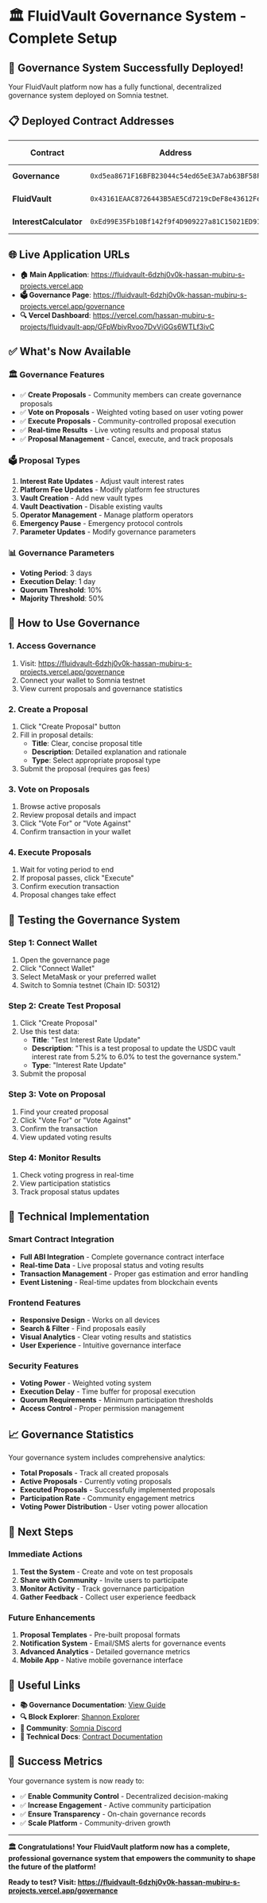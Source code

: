 # 🏛️ FluidVault Governance System - Complete Setup

## 🎉 **Governance System Successfully Deployed!**

Your FluidVault platform now has a fully functional, decentralized governance system deployed on Somnia testnet.

## 📋 **Deployed Contract Addresses**

| Contract | Address | Explorer Link |
|----------|---------|---------------|
| **Governance** | `0xd5ea8671F16BFB23044c54ed65eE3A7ab63BF58F` | [View on Explorer](https://shannon-explorer.somnia.network/address/0xd5ea8671F16BFB23044c54ed65eE3A7ab63BF58F) |
| **FluidVault** | `0x43161EAAC8726443B5AE5Cd7219cDeF8e43612Fe` | [View on Explorer](https://shannon-explorer.somnia.network/address/0x43161EAAC8726443B5AE5Cd7219cDeF8e43612Fe) |
| **InterestCalculator** | `0xEd99E35Fb10Bf142f9f4D909227a81C15021ED91` | [View on Explorer](https://shannon-explorer.somnia.network/address/0xEd99E35Fb10Bf142f9f4D909227a81C15021ED91) |

## 🌐 **Live Application URLs**

- **🏠 Main Application**: https://fluidvault-6dzhj0v0k-hassan-mubiru-s-projects.vercel.app
- **🗳️ Governance Page**: https://fluidvault-6dzhj0v0k-hassan-mubiru-s-projects.vercel.app/governance
- **🔍 Vercel Dashboard**: https://vercel.com/hassan-mubiru-s-projects/fluidvault-app/GFpWbivRvoo7DvViGGs6WTLf3ivC

## ✅ **What's Now Available**

### **🏛️ Governance Features**
- ✅ **Create Proposals** - Community members can create governance proposals
- ✅ **Vote on Proposals** - Weighted voting based on user voting power
- ✅ **Execute Proposals** - Community-controlled proposal execution
- ✅ **Real-time Results** - Live voting results and proposal status
- ✅ **Proposal Management** - Cancel, execute, and track proposals

### **🗳️ Proposal Types**
1. **Interest Rate Updates** - Adjust vault interest rates
2. **Platform Fee Updates** - Modify platform fee structures  
3. **Vault Creation** - Add new vault types
4. **Vault Deactivation** - Disable existing vaults
5. **Operator Management** - Manage platform operators
6. **Emergency Pause** - Emergency protocol controls
7. **Parameter Updates** - Modify governance parameters

### **📊 Governance Parameters**
- **Voting Period**: 3 days
- **Execution Delay**: 1 day  
- **Quorum Threshold**: 10%
- **Majority Threshold**: 50%

## 🚀 **How to Use Governance**

### **1. Access Governance**
1. Visit: https://fluidvault-6dzhj0v0k-hassan-mubiru-s-projects.vercel.app/governance
2. Connect your wallet to Somnia testnet
3. View current proposals and governance statistics

### **2. Create a Proposal**
1. Click "Create Proposal" button
2. Fill in proposal details:
   - **Title**: Clear, concise proposal title
   - **Description**: Detailed explanation and rationale
   - **Type**: Select appropriate proposal type
3. Submit the proposal (requires gas fees)

### **3. Vote on Proposals**
1. Browse active proposals
2. Review proposal details and impact
3. Click "Vote For" or "Vote Against"
4. Confirm transaction in your wallet

### **4. Execute Proposals**
1. Wait for voting period to end
2. If proposal passes, click "Execute"
3. Confirm execution transaction
4. Proposal changes take effect

## 🎯 **Testing the Governance System**

### **Step 1: Connect Wallet**
1. Open the governance page
2. Click "Connect Wallet"
3. Select MetaMask or your preferred wallet
4. Switch to Somnia testnet (Chain ID: 50312)

### **Step 2: Create Test Proposal**
1. Click "Create Proposal"
2. Use this test data:
   - **Title**: "Test Interest Rate Update"
   - **Description**: "This is a test proposal to update the USDC vault interest rate from 5.2% to 6.0% to test the governance system."
   - **Type**: "Interest Rate Update"
3. Submit the proposal

### **Step 3: Vote on Proposal**
1. Find your created proposal
2. Click "Vote For" or "Vote Against"
3. Confirm the transaction
4. View updated voting results

### **Step 4: Monitor Results**
1. Check voting progress in real-time
2. View participation statistics
3. Track proposal status updates

## 🔧 **Technical Implementation**

### **Smart Contract Integration**
- **Full ABI Integration** - Complete governance contract interface
- **Real-time Data** - Live proposal status and voting results
- **Transaction Management** - Proper gas estimation and error handling
- **Event Listening** - Real-time updates from blockchain events

### **Frontend Features**
- **Responsive Design** - Works on all devices
- **Search & Filter** - Find proposals easily
- **Visual Analytics** - Clear voting results and statistics
- **User Experience** - Intuitive governance interface

### **Security Features**
- **Voting Power** - Weighted voting system
- **Execution Delay** - Time buffer for proposal execution
- **Quorum Requirements** - Minimum participation thresholds
- **Access Control** - Proper permission management

## 📈 **Governance Statistics**

Your governance system includes comprehensive analytics:
- **Total Proposals** - Track all created proposals
- **Active Proposals** - Currently voting proposals
- **Executed Proposals** - Successfully implemented proposals
- **Participation Rate** - Community engagement metrics
- **Voting Power Distribution** - User voting power allocation

## 🎉 **Next Steps**

### **Immediate Actions**
1. **Test the System** - Create and vote on test proposals
2. **Share with Community** - Invite users to participate
3. **Monitor Activity** - Track governance participation
4. **Gather Feedback** - Collect user experience feedback

### **Future Enhancements**
1. **Proposal Templates** - Pre-built proposal formats
2. **Notification System** - Email/SMS alerts for governance events
3. **Advanced Analytics** - Detailed governance metrics
4. **Mobile App** - Native mobile governance interface

## 🔗 **Useful Links**

- **📚 Governance Documentation**: [View Guide](https://fluidvault-6dzhj0v0k-hassan-mubiru-s-projects.vercel.app/governance)
- **🔍 Block Explorer**: [Shannon Explorer](https://shannon-explorer.somnia.network/)
- **💬 Community**: [Somnia Discord](https://discord.com/invite/somnia)
- **📖 Technical Docs**: [Contract Documentation](./docs/)

## 🎯 **Success Metrics**

Your governance system is now ready to:
- ✅ **Enable Community Control** - Decentralized decision-making
- ✅ **Increase Engagement** - Active community participation
- ✅ **Ensure Transparency** - On-chain governance records
- ✅ **Scale Platform** - Community-driven growth

---

**🏛️ Congratulations! Your FluidVault platform now has a complete, professional governance system that empowers the community to shape the future of the platform!**

**Ready to test? Visit: https://fluidvault-6dzhj0v0k-hassan-mubiru-s-projects.vercel.app/governance**

